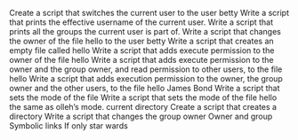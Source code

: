 Create a script that switches the current user to the user betty
Write a script that prints the effective username of the current user.
Write a script that prints all the groups the current user is part of.
Write a script that changes the owner of the file hello to the user betty
Write a script that creates an empty file called hello
Write a script that adds execute permission to the owner of the file hello
Write a script that adds execute permission to the owner and the group owner, and read permission to other users, to the file hello
Write a script that adds execution permission to the owner, the group owner and the other users, to the file hello
James Bond
Write a script that sets the mode of the file
Write a script that sets the mode of the file hello the same as olleh’s mode.
current directory
Create a script that creates a directory
Write a script that changes the group owner
 Owner and group
Symbolic links
If only
star wards
